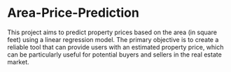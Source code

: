 # Area-Price-Prediction
This project aims to predict property prices based on the area (in square feet) using a linear regression model. The primary objective is to create a reliable tool that can provide users with an estimated property price, which can be particularly useful for potential buyers and sellers in the real estate market.
